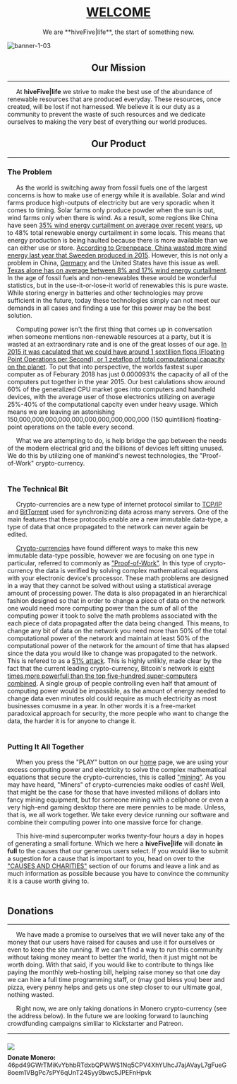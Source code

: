

# <center> <u> WELCOME </u></center>

<center> We are **hiveFive|life**, the start of something new. </center>

![banner-1-03](https://hivefive.life/manifest/banner-1-03.svg)

## <center> Our Mission
-------------
​&nbsp;&nbsp;&nbsp;&nbsp;&nbsp;At **hiveFive|life** we strive to make the best use of the abundance of renewable resources that are produced everyday. These resources, once created, will be lost if not harnessed. We believe it is our duty as a community to prevent the waste of such resources and we dedicate ourselves to making the very best of everything our world produces.

## <center> Our Product
------------------------------
### The Problem
​&nbsp;&nbsp;&nbsp;&nbsp;&nbsp;As the world is switching away from fossil fuels one of the largest concerns is how to make use of energy while it is available. Solar and wind farms produce high-outputs of electricity but are very sporadic when it comes to timing. Solar farms only produce powder when the sun is out, wind farms only when there is wind. As a result, some regions like China have seen [35% wind energy curtailment on average over recent years](https://unearthed.greenpeace.org/2017/04/19/china-wind-solar-renewable-curtailment-energy-wasted/), up to 48% total renewable energy curtailment in some locals. This means that energy production is being haulted because there is more available than we can either use or store. [According to Greenpeace, China wasted more wind energy last year that Sweeden produced in 2015](https://unearthed.greenpeace.org/2017/04/19/china-wind-solar-renewable-curtailment-energy-wasted/). However, this is not only a problem in China, [Germany](https://energytransition.org/2015/11/renewable-power-curtailment-in-germany/)  and the United States have this issue as well. [Texas alone has on average between 8% and 17% wind energy curtailment](https://www.nrel.gov/docs/fy14osti/60983.pdf). In the age of fossil fuels and non-renewables these would be wonderful statistics, but in the use-it-or-lose-it world of renewables this is pure waste. While storing energy in batteries and other technologies may prove sufficient in the future, today these technologies simply can not meet our demands in all cases and finding a use for this power may be the best solution.

&nbsp;&nbsp;&nbsp;&nbsp;&nbsp;Computing power isn't the first thing that comes up in conversation when someone mentions non-renewable resources at a party, but it is wasted at an extraordinary rate and is one of the great losses of our age. [In 2015 it was caculated that we could have around 1 sextillion flops (Floating Point Operations per Second), or 1 zetaflop of total computational capacity on the planet](https://aiimpacts.org/global-computing-capacity/). To put that into perspective, the worlds fastest super computer as of Feburary 2018 has just 0.000093% the capacity of all of the computers put together in the year 2015. Our best calulations show around 60% of the generalized CPU market goes into computers and handheld devices, with the average user of those electronics utilizing on average 25%-40% of the computational capcity even under heavy usage. Which means we are leaving an astonishing 150,000,000,000,000,000,000,000,000,000,000 (150 quintillion) floating-point operations on the table every second.

&nbsp;&nbsp;&nbsp;&nbsp;&nbsp;What we are attempting to do, is help bridge the gap between the needs of the modern electrical grid and the billions of devices left sitting unused. We do this by utilizing one of mankind's newest technologies, the "Proof-of-Work" crypto-currency.
<br><br>
### The Technical Bit
&nbsp;&nbsp;&nbsp;&nbsp;&nbsp;Crypto-currencies are a new type of internet protocol similar to [TCP/IP](https://en.wikipedia.org/wiki/Internet_protocol_suite) and [BitTorrent](https://en.wikipedia.org/wiki/BitTorrent) used for synchronizing data across many servers. One of the main features that these protocols enable are a new immutable data-type, a type of data that once propagated to the network can never again be edited.

&nbsp;&nbsp;&nbsp;&nbsp;&nbsp;[Crypto-currencies](https://en.wikipedia.org/wiki/Cryptocurrency) have found different ways to make this new immutable data-type possible, however we are focusing on one type in particular, referred to commonly as ["Proof-of-Work"](https://en.wikipedia.org/wiki/Proof-of-work_system). In this type of crypto-currency the data is verified by solving complex mathematical equations  with your electronic device's processor. These math problems are designed in a way that they cannot be solved without using a statistical average amount of processing power. The data is also propagated in an hierarchical fashion designed so that in order to change a piece of data on the network one would need more computing power than the sum of all of the computing power it took to solve the math problems associated with the each piece of data propagated after the data being changed. This means, to change any bit of data on the network you need more than 50% of the total computational power of the network and maintain at least 50% of the computational power of the network for the amount of time that has alapsed since the data you would like to change was propagated to the network. This is refered to as a [51% attack](https://www.investopedia.com/terms/1/51-attack.asp). This is highly unlikly, made clear by the fact that the current leading crypto-currency, Bitcoin's network is [eight times more powerfull than the top five-hundred super-computers combined](https://www.coindesk.com/bitcoin-network-out-muscles-top-500-supercomputers/). A single group of people controlling even half that amount of computing power would be impossible, as the amount of energy needed to change data even minutes old could require as much electricity as most businesses comusme in a year. In other words it is a free-market paradoxical approach for security, the more people who want to change the data, the harder it is for anyone to change it.
<br><br>
### Putting It All Together
&nbsp;&nbsp;&nbsp;&nbsp;&nbsp;When you press the "PLAY" button on our [home](https://hivefive.life/#MINE) page, we are using your excess computing power and electricity to solve the complex mathematical equations that secure the crypto-currencies, this is called ["mining"](https://www.youtube.com/watch?v=Lx9zgZCMqXE). As you may have heard, "Miners" of crypto-currencies make oodles of cash! Well, that might be the case for those that have invested millions of dollars into fancy mining equipment, but for someone mining with a cellphone or even a very high-end gaming desktop there are mere pennies to be made. Unless, that is, we all work together. We take every device running our software and combine their computing power into one massive force for change.

&nbsp;&nbsp;&nbsp;&nbsp;&nbsp;This hive-mind supercomputer works twenty-four hours a day in hopes of generating a small fortune. Which we here a **hiveFive|life** will donate **in full** to the causes that our generous users select. If you would like to submit a sugestion for a cause that is important to you, head on over to the ["CAUSES AND CHARITIES"](https://hivefive.life/#COMMUNITY) section of our forums and leave a link and as much information as possible because you have to convince the community it is a cause worth giving to. 
<br><br>
## Donations

--------

&nbsp;&nbsp;&nbsp;&nbsp;&nbsp;We have made a promise to ourselves that we will never take any of the money that our users have raised for causes and use it for ourselves or even to keep the site running. If we can't find a way to run this community without taking money meant to better the world, then it just might not be worth doing. With that said, if you would like to contribute to things like paying the monthly web-hosting bill, helping raise money so that one day we can hire a full time programming staff, or (may god bless you) beer and pizza, every penny helps and gets us one step closer to our ultimate goal, nothing wasted. 

&nbsp;&nbsp;&nbsp;&nbsp;&nbsp;Right now, we are only taking donations in Monero crypto-currency (see the address below). In the future we are looking forward to launching crowdfunding campaigns simlilar to Kickstarter and Patreon. 

-----


<img src="https://hivefive.life/manifest/monero-donation-qr.png" style="float: left; margin-right: 7px; margin-top: 7px; image-rendering: pixelated;"/><br>

**Donate Monero:** 46pd49GWrTMiKvYbhbRTdxbQPWWS1Nq5CPV4XhYUhcJ7ajAVayL7gFueG8oem1VBgPc7sPY6qUnT24Syy9bwc5JPEFnHpvk